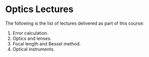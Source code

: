 # Optics Lectures

The following is the list of lectures delivered as part of this course:

1. Error calculation.
2. Optics and lenses.
3. Focal length and Bessel method.
4. Optical instruments.
